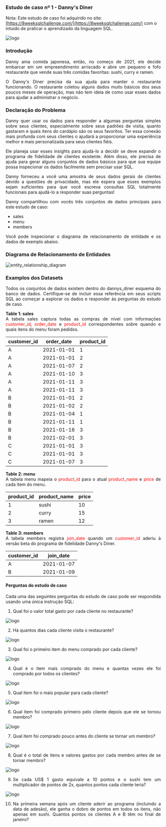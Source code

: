 ### Estudo de caso nº 1 - Danny's Diner

Nota: Este estudo de caso foi adquirido no site: [https://8weeksqlchallenge.com/](https://8weeksqlchallenge.com/) 
com o intuido de praticar o aprendizado da linguagem SQL.  

![logo](img/logo.png) 

### Introdução

<div style="text-align: justify;">
Danny ama comida japonesa, então, no começo de 2021, ele decide embarcar em um empreendimento arriscado e abre um 
pequeno e fofo restaurante que vende suas três comidas favoritas: sushi, curry e ramen.

O Danny's Diner precisa da sua ajuda para manter o restaurante funcionando. O restaurante coletou alguns dados muito 
básicos dos seus poucos meses de operação, mas não tem ideia de como usar esses dados para ajudar a administrar o negócio.
</div>

### Declaração do Problema

<div style="text-align: justify;">
Danny quer usar os dados para responder a algumas perguntas simples sobre seus clientes, especialmente sobre seus 
padrões de visita, quanto gastaram e quais itens do cardápio são os seus favoritos. Ter essa conexão mais profunda 
com seus clientes o ajudará a proporcionar uma experiência melhor e mais personalizada para seus clientes fiéis.

Ele planeja usar esses insights para ajudá-lo a decidir se deve expandir o programa de fidelidade de clientes existente. 
Além disso, ele precisa de ajuda para gerar alguns conjuntos de dados básicos para que sua equipe possa inspecionar os 
dados facilmente sem precisar usar SQL.

Danny forneceu a você uma amostra de seus dados gerais de clientes devido a questões de privacidade, mas ele espera que 
esses exemplos sejam suficientes para que você escreva consultas SQL totalmente funcionais para ajudá-lo a responder 
suas perguntas!

Danny compartilhou com vocês três conjuntos de dados principais para este estudo de caso:
* sales
* menu
* members

Você pode inspecionar o diagrama de relacionamento de entidade e os dados de exemplo abaixo.
</div>

### Diagrama de Relacionamento de Entidades
![entity_relationship_diagram](img/entity_relationship_diagram.png)

<div style="text-align: justify;">

### Examplos dos Datasets
Todos os conjuntos de dados existem dentro do dannys_diner esquema do banco de dados. Certifique-se de incluir essa referência 
em seus scripts SQL ao começar a explorar os dados e responder às perguntas do estudo de caso.

**Table 1: sales**  
A tabela sales captura todas as compras de nível com informações <font color="red">customer_id</font>, <font color="red">order_date </font> e <font color="red">product_id</font> correspondentes sobre quando e quais itens do menu 
foram pedidos. 

| customer_id | order_date | product_id |
|-------------|------------|------------|
| A           | 2021-01-01 | 1          |
| A           | 2021-01-01 | 2          |
| A           | 2021-01-07 | 2          |
| A           | 2021-01-10 | 3          |
| A           | 2021-01-11 | 3          |
| A           | 2021-01-11 | 3          |
| B           | 2021-01-01 | 2          |
| B           | 2021-01-02 | 2          |
| B           | 2021-01-04 | 1          |
| B           | 2021-01-11 | 1          |
| B           | 2021-01-16 | 3          |
| B           | 2021-02-01 | 3          |
| C           | 2021-01-01 | 3          |
| C           | 2021-01-01 | 3          |
| C           | 2021-01-07 | 3          |

</div>
<div style="text-align: justify;">

**Table 2: menu**  
A tabela menu mapeia o <font color="red">product_id</font> para o atual <font color="red">product_name</font> e <font color="red">price</font> de cada item do menu.
</div>

| product_id | product_name | price |
|------------|--------------|-------|
| 1          | sushi        | 10    |
| 2          | curry        | 15    |
| 3          | ramen        | 12    |

<div style="text-align: justify;">

**Table 3: members**  
A tabela members registra <font color="red">join_date</font> quando um <font color="red">customer_id</font> aderiu à versão beta do programa de fidelidade 
Danny's Diner.
</div>

| customer_id | join_date  |
|-------------|------------|
| A           | 2021-01-07 |
| B           | 2021-01-09 |

<div style="text-align: justify;">

#### Perguntas do estudo de caso
Cada uma das seguintes perguntas do estudo de caso pode ser respondida usando uma única instrução SQL:

1. Qual foi o valor total gasto por cada cliente no restaurante?

![logo](img/1.png) 

2. Há quantos dias cada cliente visita o restaurante?

![logo](img/2.png) 

3. Qual foi o primeiro item do menu comprado por cada cliente?

![logo](img/3.png) 

4. Qual é o item mais comprado do menu e quantas vezes ele foi comprado por todos os clientes?

![logo](img/4.png) 

5. Qual item foi o mais popular para cada cliente?

![logo](img/5.png)

6. Qual item foi comprado primeiro pelo cliente depois que ele se tornou membro?

![logo](img/6.png) 

7. Qual item foi comprado pouco antes do cliente se tornar um membro?

![logo](img/7.png) 

8. Qual é o total de itens e valores gastos por cada membro antes de se tornar membro?

![logo](img/8.png) 

9. Se cada US$ 1 gasto equivale a 10 pontos e o sushi tem um multiplicador de pontos de 2x, quantos pontos cada cliente teria?

![logo](img/9.png) 

10. Na primeira semana após um cliente aderir ao programa (incluindo a data de adesão), ele ganha o dobro de pontos em todos os itens, 
não apenas em sushi. Quantos pontos os clientes A e B têm no final de janeiro?
</div>